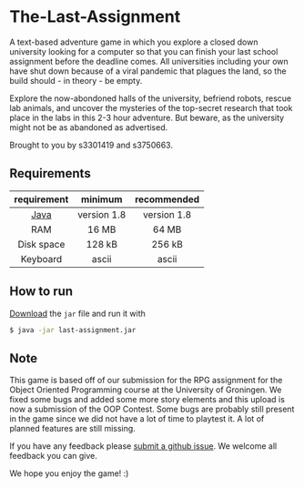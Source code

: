 # The-Last-Assignment

A text-based adventure game in which you explore a closed down university looking for a computer so that you can finish your last school assignment before the deadline comes. All universities including your own have shut down because of a viral pandemic that plagues the land, so the build should - in theory - be empty.

Explore the now-abondoned halls of the university, befriend robots, rescue lab animals, and uncover the mysteries of the top-secret research that took place in the labs in this 2-3 hour adventure. But beware, as the university might not be as abandoned as advertised.

Brought to you by s3301419 and s3750663.

## Requirements

|**requirement**                            | **minimum** | **recommended** |
|:-----------------------------------------:|:-----------:|:---------------:|
| [Java](https://www.java.com/en/download/) | version 1.8 | version 1.8     |
| RAM                                       | 16 MB       | 64 MB           |
| Disk space                                | 128 kB      | 256 kB          |
| Keyboard                                  | ascii       | ascii           |

## How to run

[Download](https://github.com/blat-blatnik/The-Last-Assignment/releases/tag/v1.0) the `jar` file and run it with

```bash
$ java -jar last-assignment.jar
```

## Note

This game is based off of our submission for the RPG assignment for the Object Oriented Programming course at the University of Groningen. We fixed some bugs and added some more story elements and this upload is now a submission of the OOP Contest. Some bugs are probably still present in the game since we did not have a lot of time to playtest it. A lot of planned features are still missing.

If you have any feedback please [submit a github issue](https://github.com/blat-blatnik/The-Last-Assignment/issues/new). We welcome all feedback you can give.

We hope you enjoy the game! :)
